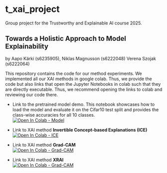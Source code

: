 # t_xai_project
Group project for the Trustworthy and Explainable AI course 2025.

## Towards a Holistic Approach to Model Explainability <br>
by
Aapo Kärki (s6235905), 
Niklas Magnusson (s6222048)
Verena Szojak (s6222064)

This repository contains the code for our method experiments. We implemented all our XAI methods in google colab. Thus, we provide the code but also links that open the 
Jupyter Notebooks in colab such that they are directly executable. Thus, we recommend opening the links to colab 
and reviewing our code there. 

- Link to the pretrained model demo. This notebook showcases how to load the model and evaluate it on the Cifar10 test split and provides the class-wise accuracies for all 10 classes. <br> 
[![Open In Colab - Model](https://colab.research.google.com/assets/colab-badge.svg)](https://colab.research.google.com/github/aapokrki/t_xai_project/blob/main/Pretrained_VGG16_Cifar10_demo.ipynb)

- Link to XAI method **Invertible Concept-based Explanations (ICE)** <br>
[![Open In Colab - ICE](https://colab.research.google.com/assets/colab-badge.svg)](https://colab.research.google.com/github/aapokrki/t_xai_project/blob/main/ICE/ICE.ipynb)

- Link to XAI method **Grad-CAM** <br> 
[![Open In Colab - Grad-CAM](https://colab.research.google.com/assets/colab-badge.svg)](https://colab.research.google.com/github/aapokrki/t_xai_project/blob/main/Grad-CAM/GradCAM_Cifar10.ipynb)

- Link to XAI method **XRAI** <br>
[![Open In Colab - Grad-CAM](https://colab.research.google.com/assets/colab-badge.svg)](https://colab.research.google.com/github/aapokrki/t_xai_project/blob/main/XRAI/XRAI.ipynb)
